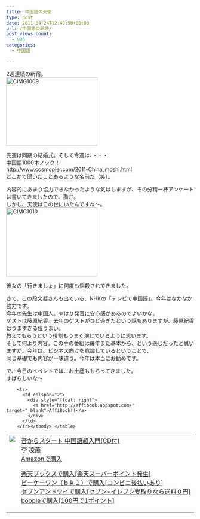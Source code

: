 ```yaml
---
title: 中国語の天使
type: post
date: 2011-04-24T12:49:50+00:00
url: /中国語の天使/
post_views_count:
  - 996
categories:
  - 中国語

---
```

2週連続の新宿。  
[<img style="background-image: none; border-right-width: 0px; padding-left: 0px; padding-right: 0px; display: inline; border-top-width: 0px; border-bottom-width: 0px; border-left-width: 0px; padding-top: 0px" title="CIMG1009" border="0" alt="CIMG1009" src="https://i0.wp.com/jqinglong.html.xdomain.jp/bimg/CIMG1009_thumb.jpg?resize=244%2C184" width="244" height="184" data-recalc-dims="1" />][1]

先週は同期の結婚式。そして今週は、・・・  
中国語1000本ノック！  
<http://www.cosmopier.com/2011-China_moshi.html>  
どこかで聞いたことあるような名前だ（笑）。

内容的にあまり協力できなかったような気はしますが、その分精一杯アンケートは書いてきましたので、勘弁。  
しかし、天使はこの世にいたんですね～。  
[<img style="background-image: none; border-right-width: 0px; padding-left: 0px; padding-right: 0px; display: inline; border-top-width: 0px; border-bottom-width: 0px; border-left-width: 0px; padding-top: 0px" title="CIMG1010" border="0" alt="CIMG1010" src="https://i0.wp.com/jqinglong.html.xdomain.jp/bimg/CIMG1010_thumb.jpg?resize=244%2C184" width="244" height="184" data-recalc-dims="1" />][2]

彼女の「行きましょ」に何度も悩殺されてきました。

さて、この段文凝さんも出ている、NHKの「テレビで中国語」。今年はなかなか強力です。  
今年の先生は中国人。やはり発音に安心感があるのでよいかな。  
ゲストは藤原紀香。去年のゲストがひど過ぎたという話もありますが、藤原紀香はうますぎる位うまい。  
教えてもらうという役割もうまく演じているように思います。  
そして何より内容。この手の番組は毎年また基本から、という感じだったと思いますが、今年は、ビジネス向けを意識しているということで、  
同じ基礎でも内容が一味違う。今年は本当にお勧めです。

で、今日のイベントでは、お土産ももらってきました。  
すばらしいな～

<table>
  <tr>
    <td style="vertical-align: top">
      <a href="http://hb.afl.rakuten.co.jp/hgc/06d13246.10ebaa62.06d13247.1eb85ca0/?pc=http%3A%2F%2Fsearch.books.rakuten.co.jp%2Fbksearch%2Fdt%3Fg%3D001%26bisbn%3D9784902091823" target="_blank"><img style="border-bottom-style: none; border-right-style: none; border-top-style: none; border-left-style: none" src="https://i2.wp.com/ecx.images-amazon.com/images/I/51hcGab3e4L._SL160_.jpg" data-recalc-dims="1" /> </a>
    </td>
    <td style="vertical-align: top">
      <a href="http://hb.afl.rakuten.co.jp/hgc/06d13246.10ebaa62.06d13247.1eb85ca0/?pc=http%3A%2F%2Fsearch.books.rakuten.co.jp%2Fbksearch%2Fdt%3Fg%3D001%26bisbn%3D9784902091823" target="_blank">音からスタート 中国語超入門(CD付) </a> <br />李 凌燕 <br /><a href="http://www.amazon.co.jp/%E9%9F%B3%E3%81%8B%E3%82%89%E3%82%B9%E3%82%BF%E3%83%BC%E3%83%88-%E4%B8%AD%E5%9B%BD%E8%AA%9E%E8%B6%85%E5%85%A5%E9%96%80-CD%E4%BB%98-%E6%9D%8E-%E5%87%8C%E7%87%95/dp/4902091828%3FSubscriptionId%3D1JWQWN8E4Z5TR27962G2%26tag%3Dgaeaffibook-22%26linkCode%3Dxm2%26camp%3D2025%26creative%3D165953%26creativeASIN%3D4902091828" target="_blank">Amazonで購入 </a> </p>
      <p>
        <a href="http://px.a8.net/svt/ejp?a8mat=1HPMBD+EAZZ1U+5WS+C1DUQ&a8ejpredirect=http%3A%2F%2Fsearch.books.rakuten.co.jp%2Fbksearch%2Fdt%3Fg%3D001%26bisbn%3D9784902091823" target="_blank">楽天ブックスで購入[楽天スーパーポイント発生]</a> <img border="0" alt="" src="https://i2.wp.com/www12.a8.net/0.gif?resize=1%2C1" width="1" height="1" data-recalc-dims="1" /> <br /><a href="http://px.a8.net/svt/ejp?a8mat=1HRMFS+EEKKOI+10UY+HUKPU&a8ejpredirect=http%3A%2F%2Fwww.bk1.jp%2FkeywordSearchResult%2F%3Fkeyword%3D9784902091823%26storeCd%3D1%26searchFlg%3D9%26x%3D43%26y%3D11%26partnerid%3D02a801" target="_blank">ビーケーワン（ｂｋ１）で購入[コンビニ後払いあり]</a> <img border="0" alt="" src="https://i2.wp.com/www12.a8.net/0.gif?resize=1%2C1" width="1" height="1" data-recalc-dims="1" /> <br /><a href="http://click.linksynergy.com/fs-bin/statform?id=aR0TIOX*qAA&offerid=137560&bnid=1490&subid=&subid=0&kword_in=9784902091823&oop=on" target="_blank">セブンアンドワイで購入[セブン-イレブン受取りなら送料０円]</a><img border="0" src="http://ad.linksynergy.com/fs-bin/show?id=aR0TIOX*qAA&bids=137560&type=5&subid=0" width="1" height="1" /> <br /><a href="http://click.linksynergy.com/fs-bin/statform?id=aR0TIOX*qAA&offerid=33310&bnid=2&subid=0&ifc=4&ifr=9784902091823" target="_blank">boopleで購入[100円で1ポイント]</a> </td> </tr> 
        
        <tr>
          <td colspan="2">
            <div style="float: right">
              <a href="http://affibook.appspot.com/" target="_blank">AffiBook!!</a>
            </div>
          </td>
        </tr></tbody> </table>

 [1]: https://i2.wp.com/jqinglong.html.xdomain.jp/bimg/CIMG1009.jpg
 [2]: https://i1.wp.com/jqinglong.html.xdomain.jp/bimg/CIMG1010.jpg